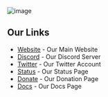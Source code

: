 <img src="https://cdn.sryden.gg/i/hFKGuJN3.png" alt="image">


<h2>Our Links</h2>
<ul>
  <li><a href="https://vipercord.com">Website</a> - Our Main Website</li>
  <li><a href="https://discord.com/invite/Fp8CnqyWW8">Discord</a> - Our Discord Server</li>
  <li><a href="https://twitter.com/vipercord">Twitter</a> - Our Twitter Account</li>
  <li><a href="https://vipercord.instatus.com/">Status</a> - Our Status Page</li>
  <li><a href="https://paypal.me/vipercord">Donate</a> - Our Donation Page</li>
  <li><a href="https://docs.vipercord.com/">Docs</a> - Our Docs Page</li>
</ul>
